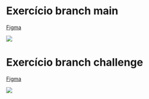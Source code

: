 # Exercício branch main
[Figma](https://www.figma.com/file/zIn1MXnoEAQNxsOzsLahAD/Stage-03---Formul%C3%A1rio-intermedi%C3%A1rio-(Copy)?node-id=3%3A4&t=JLcnXM2TuIb4muVR-0)

<img src="./assets/form.png">
<br>

# Exercício branch challenge 
[Figma](https://www.figma.com/file/Cawkd9ce6lImPzPqhexJvS/Stage-03---Formul%C3%A1rio-avan%C3%A7ado-(Copy)?node-id=0%3A1&t=bOVvnIlTWEpbbTTa-0)

<img src="./assets/advanced.png">